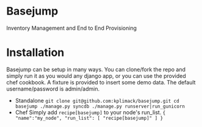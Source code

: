 Basejump
========
Inventory Management and End to End Provisioning

Installation
============
Basejump can be setup in many ways.  You can clone/fork the repo and simply run it as you would any django app, or you can use the provided chef cookbook.
A fixture is provided to insert some demo data.  The default username/password is admin/admin.
* Standalone
``
git clone git@github.com:kplimack/basejump.git
cd basejump
./manage.py syncdb
./manage.py runserver|run_gunicorn
``
* Chef
Simply add `recipe[basejump]` to your node's run_list.
``
{
  "name":"my_node",
    "run_list": [
        "recipe[basejump]"
     ]
}
``
